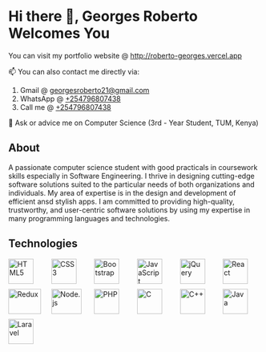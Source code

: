 # Hi there 👋, Georges Roberto Welcomes You 

You can visit my portfolio website @ <a href="http://roberto-georges.vercel.app">http://roberto-georges.vercel.app</a>

📫 You can also contact me directly via:
<ol>
  <li>Gmail @ <a href="mailto:georgesroberto21@gmail.com">georgesroberto21@gmail.com</a></li>
  <li>WhatsApp @ <a href="http://wa.me/+254796807438">+254796807438</a></li>
  <li>Call me @ <a href="tel:+254796807438">+254796807438</a></li>
</ol> 


💬 Ask or advice me on Computer Science (3rd - Year Student, TUM, Kenya)

## About
A passionate computer science student with good practicals in coursework skills especially in Software Engineering. I thrive in designing cutting-edge software solutions suited to the particular needs of both organizations and individuals. My area of expertise is in the design and development of efficient ansd stylish apps. I am committed to providing high-quality, trustworthy, and user-centric software solutions by using my expertise in many programming languages and technologies.

## Technologies
<div style="display: grid; grid-template-columns: repeat(6, 1fr); grid-gap: 10px;">
    <a href="https://en.wikipedia.org/wiki/HTML5" target="_blank" rel="noopener noreferrer" style="text-decoration: none;"><img src="https://upload.wikimedia.org/wikipedia/commons/3/38/HTML5_Badge.svg" alt="HTML5" width="50px" height="50px" /></a>
    <a href="https://en.wikipedia.org/wiki/CSS3" target="_blank" rel="noopener noreferrer" style="text-decoration: none;"><img src="https://upload.wikimedia.org/wikipedia/commons/6/62/CSS3_logo.svg" alt="CSS3" width="50px" height="50px" /></a>
    <a href="https://getbootstrap.com/" target="_blank" rel="noopener noreferrer" style="text-decoration: none;"><img src="https://upload.wikimedia.org/wikipedia/commons/b/b2/Bootstrap_logo.svg" alt="Bootstrap" width="50px" height="50px" /></a>
    <a href="https://en.wikipedia.org/wiki/JavaScript" target="_blank" rel="noopener noreferrer" style="text-decoration: none;"><img src="https://upload.wikimedia.org/wikipedia/commons/9/99/Unofficial_JavaScript_logo_2.svg" alt="JavaScript" width="50px" height="50px" /></a>
    <a href="https://jquery.com/" target="_blank" rel="noopener noreferrer" style="text-decoration: none;"><img src="https://www.interviewbit.com/blog/wp-content/uploads/2021/10/jquery-logo-vertical_large_square.png" alt="jQuery" width="50px" height="50px" /></a>
    <a href="https://en.wikipedia.org/wiki/React_(JavaScript_library)" target="_blank" rel="noopener noreferrer" style="text-decoration: none;"><img src="https://upload.wikimedia.org/wikipedia/commons/a/a7/React-icon.svg" alt="React" width="50px" height="50px" /></a>
    <a href="https://redux.js.org/" target="_blank" rel="noopener noreferrer" style="text-decoration: none;"><img src="https://upload.wikimedia.org/wikipedia/commons/4/49/Redux.png" alt="Redux" width="65px" height="50px" /></a>
    <a href="https://nodejs.org/" target="_blank" rel="noopener noreferrer" style="text-decoration: none;"><img src="https://upload.wikimedia.org/wikipedia/commons/d/d9/Node.js_logo.svg" alt="Node.js" width="60px" height="50px" /></a>
    <a href="https://www.php.net/" target="_blank" rel="noopener noreferrer" style="text-decoration: none;"><img src="https://upload.wikimedia.org/wikipedia/commons/2/27/PHP-logo.svg" alt="PHP" width="50px" height="50px" /></a>
    <a href="https://en.wikipedia.org/wiki/C_(programming_language)" target="_blank" rel="noopener noreferrer" style="text-decoration: none;"><img src="https://upload.wikimedia.org/wikipedia/commons/1/19/C_Logo.png" alt="C" width="50px" height="50px" /></a>
    <a href="https://en.wikipedia.org/wiki/C%2B%2B" target="_blank" rel="noopener noreferrer" style="text-decoration: none;"><img src="https://upload.wikimedia.org/wikipedia/commons/1/18/ISO_C%2B%2B_Logo.svg" alt="C++" width="50px" height="50px" /></a>
    <a href="https://www.java.com/" target="_blank" rel="noopener noreferrer" style="text-decoration: none;"><img src="https://upload.wikimedia.org/wikipedia/en/3/30/Java_programming_language_logo.svg" alt="Java" width="50px" height="50px" /></a>
    <a href="https://laravel.com/" target="_blank" rel="noopener noreferrer" style="text-decoration: none;"><img src="https://upload.wikimedia.org/wikipedia/commons/9/9a/Laravel.svg" alt="Laravel" width="50px" height="50px" /></a>
</div>

